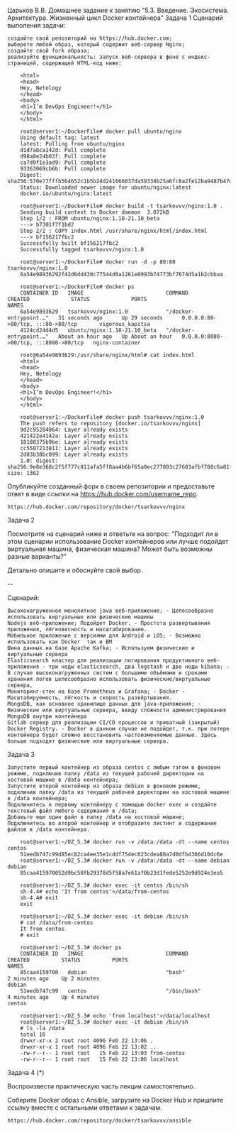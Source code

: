 Царьков В.В.
Домашнее задание к занятию "5.3. Введение. Экосистема. Архитектура. Жизненный цикл Docker контейнера"
Задача 1
Сценарий выполения задачи:

    создайте свой репозиторий на https://hub.docker.com;
    выберете любой образ, который содержит веб-сервер Nginx;
    создайте свой fork образа;
	реализуйте функциональность: запуск веб-сервера в фоне с индекс-страницей, содержащей HTML-код ниже:
```
	<html>
	<head>
	Hey, Netology
	</head>
	<body>
	<h1>I’m DevOps Engineer!</h1>
	</body>
	</html>
```
```
	root@server1:~/DockerFile# docker pull ubuntu/nginx
	Using default tag: latest
	latest: Pulling from ubuntu/nginx
	d1d7abca142d: Pull complete
	d98a8e24b03f: Pull complete
	ca7d9f1e3ad9: Pull complete
	93363069cb6b: Pull complete
	Digest: sha256:570e77fffb564652c1b5b24d241666037da59334b25a6fc8a2fe12ba9487b47d
	Status: Downloaded newer image for ubuntu/nginx:latest
	docker.io/ubuntu/nginx:latest

	root@server1:~/DockerFile# docker build -t tsarkovvv/nginx:1.0 .
	Sending build context to Docker daemon  3.072kB
	Step 1/2 : FROM ubuntu/nginx:1.18-21.10_beta
	---> b7301f7f1bd2
	Step 2/2 : COPY index.html /usr/share/nginx/html/index.html
	---> bf156217fbc2
	Successfully built bf156217fbc2
	Successfully tagged tsarkovvv/nginx:1.0

	root@server1:~/DockerFile# docker run -d -p 80:80 tsarkovvv/nginx:1.0
	6a54e98936292f42d6dd430c77544d0a1261e8993b74773bf7674d5a1b2cbbaa

	root@server1:~/DockerFile# docker ps
	CONTAINER ID   IMAGE                          COMMAND                  CREATED             STATUS             PORTS                                   NAMES
	6a54e9893629   tsarkovvv/nginx:1.0            "/docker-entrypoint.…"   31 seconds ago      Up 29 seconds      0.0.0.0:80->80/tcp, :::80->80/tcp       vigorous_kapitsa
	4124cd24d4d5   ubuntu/nginx:1.18-21.10_beta   "/docker-entrypoint.…"   About an hour ago   Up About an hour   0.0.0.0:8080->80/tcp, :::8080->80/tcp   nginx-container
	
	root@6a54e9893629:/usr/share/nginx/html# cat index.html
	<html>
	<head>
	Hey, Netology
	</head>
	<body>
	<h1>I’m DevOps Engineer!</h1>
	</body>
	</html>

	root@server1:~/DockerFile# docker push tsarkovvv/nginx:1.0
	The push refers to repository [docker.io/tsarkovvv/nginx]
	9d2c95284864: Layer already exists
	421422e4142a: Layer already exists
	18180375b9be: Layer already exists
	cc5507213811: Layer already exists
	2d83b38bc099: Layer already exists
	1.0: digest: sha256:9e8e368c2f5f777c811afa5ff8aa4b6bf65a0ec277803c27603afbf788c6a81f size: 1362

```

Опубликуйте созданный форк в своем репозитории и предоставьте ответ в виде ссылки на https://hub.docker.com/username_repo.

	https://hub.docker.com/repository/docker/tsarkovvv/nginx

Задача 2

Посмотрите на сценарий ниже и ответьте на вопрос: "Подходит ли в этом сценарии использование Docker контейнеров или лучше подойдет виртуальная машина, физическая машина? Может быть возможны разные варианты?"

Детально опишите и обоснуйте свой выбор.

--

Сценарий:

    Высоконагруженное монолитное java веб-приложение; - Целесообразно использовать виртуальные или физические машины
    Nodejs веб-приложение; Подойдет Docker. - Простота развертывания приложения, лёгковесность и масштабирование.
    Мобильное приложение c версиями для Android и iOS; - Возможно использовать как Docker  так и ВМ
    Шина данных на базе Apache Kafka; - Используем физические и виртуальные сервера
    Elasticsearch кластер для реализации логирования продуктивного веб-приложения - три ноды elasticsearch, два logstash и две ноды kibana; - В случае высоконагруженных систем с большими объёмами и сроками хранения логов целесообразно использовать физические/виртуальные сервера,
    Мониторинг-стек на базе Prometheus и Grafana; - Docker - Масштабируемость, лёгкость и скорость развёртывания.
    MongoDB, как основное хранилище данных для java-приложения; - Физические или виртуальные сервера, ввиду сложности администрирования MongoDB внутри контейнера
    Gitlab сервер для реализации CI/CD процессов и приватный (закрытый) Docker Registry. - Docker в данном случае не подойдет, т.к. при потере контейнера будет сложно восстановить частоизменяемые данные. Здесь больше подходят физические или виртуальные сервера.
	
Задача 3

    Запустите первый контейнер из образа centos c любым тэгом в фоновом режиме, подключив папку /data из текущей рабочей директории на хостовой машине в /data контейнера;
    Запустите второй контейнер из образа debian в фоновом режиме, подключив папку /data из текущей рабочей директории на хостовой машине в /data контейнера;
    Подключитесь к первому контейнеру с помощью docker exec и создайте текстовый файл любого содержания в /data;
    Добавьте еще один файл в папку /data на хостовой машине;
    Подключитесь во второй контейнер и отобразите листинг и содержание файлов в /data контейнера.
```	
	root@server1:~/DZ_5.3# docker run -v /data:/data -dt --name centos centos
	51eedb747c99d85ec82ca4ee35e1cddf754ec023cdea80a7d0dfb4366d10dc6e
	root@server1:~/DZ_5.3# docker run -v /data:/data -dt --name debian debian
	85caa415970052d9bc50fb29378d5f58a7e61af0b23d1fede5252e9d924e3ea5
	
	root@server1:~/DZ_5.3# docker exec -it centos /bin/sh
	sh-4.4# echo 'It from centos'>/data/from-centos
	sh-4.4# exit
	exit
	
	root@server1:~/DZ_5.3# docker exec -it debian /bin/sh
	# cat /data/from-centos
	It from centos
	# exit

	root@server1:~/DZ_5.3# docker ps
	CONTAINER ID   IMAGE                          COMMAND                  CREATED          STATUS          PORTS                                   NAMES
	85caa4159700   debian                         "bash"                   2 minutes ago    Up 2 minutes                                            debian
	51eedb747c99   centos                         "/bin/bash"              4 minutes ago    Up 4 minutes                                            centos

	root@server1:~/DZ_5.3# echo 'from localhost'>/data/localhost
	root@server1:~/DZ_5.3# docker exec -it debian /bin/sh
	# ls -la /data
	total 16
	drwxr-xr-x 2 root root 4096 Feb 22 13:06 .
	drwxr-xr-x 1 root root 4096 Feb 22 13:02 ..
	-rw-r--r-- 1 root root   15 Feb 22 13:03 from-centos
	-rw-r--r-- 1 root root   15 Feb 22 13:06 localhost
```
Задача 4 (*)

Воспроизвести практическую часть лекции самостоятельно.

Соберите Docker образ с Ansible, загрузите на Docker Hub и пришлите ссылку вместе с остальными ответами к задачам.

	https://hub.docker.com/repository/docker/tsarkovvv/ansible
